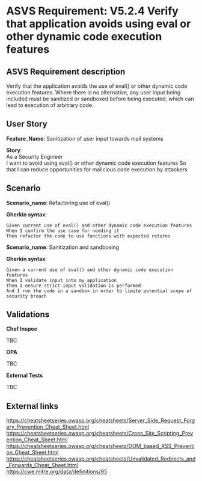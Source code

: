 # ASVS Requirement: V5.2.4 Verify that application avoids using eval or other dynamic code execution features

## ASVS Requirement description

Verify that the application avoids the use of eval() or other dynamic code execution features. Where there is no alternative, any user input being included must be sanitized or sandboxed before being executed, which can lead to execution of arbitrary code.

## User Story

**Feature_Name**: Sanitization of user input towards mail systems

**Story**:\
As a Security Engineer\
I want to avoid using eval() or other dynamic code execution features
So that I can reduce opportunities for malicious code execution by attackers

## Scenario

**Scenario_name**: Refactoring use of eval()

**Gherkin syntax**:

```gherkin
Given current use of eval() and other dynamic code execution features
When I confirm the use case for needing it
Then refactor the code to use functions with expected returns
```

**Scenario_name**: Sanitization and sandboxing

**Gherkin syntax**:

```gherkin
Given a current use of eval() and other dynamic code execution features
When I validate input into my application
Then I ensure strict input validation is performed
And I run the code in a sandbox in order to limite potential scope of security breach
```

## Validations

**Chef Inspec**

TBC

**OPA**

TBC

**External Tests**

TBC

## External links

<https://cheatsheetseries.owasp.org/cheatsheets/Server_Side_Request_Forgery_Prevention_Cheat_Sheet.html> \
<https://cheatsheetseries.owasp.org/cheatsheets/Cross_Site_Scripting_Prevention_Cheat_Sheet.html> \
<https://cheatsheetseries.owasp.org/cheatsheets/DOM_based_XSS_Prevention_Cheat_Sheet.html> \
<https://cheatsheetseries.owasp.org/cheatsheets/Unvalidated_Redirects_and_Forwards_Cheat_Sheet.html> \
<https://cwe.mitre.org/data/definitions/95>
